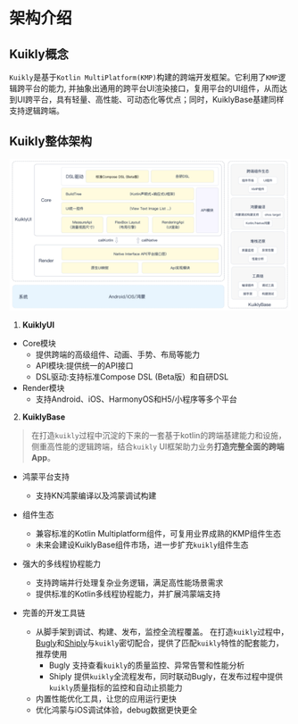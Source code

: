# 架构介绍

## Kuikly概念

``Kuikly``是基于``Kotlin MultiPlatform(KMP)``构建的跨端开发框架。它利用了``KMP``逻辑跨平台的能力, 并抽象出通用的跨平台UI渲染接口，复用平台的UI组件，从而达到UI跨平台，具有轻量、高性能、可动态化等优点；同时，KuiklyBase基建同样支持逻辑跨端。


## Kuikly整体架构

![](../QuickStart/img/architecture.png)

1. **KuiklyUI**

- Core模块
  - 提供跨端的高级组件、动画、手势、布局等能力
  - API模块:提供统一的API接口
  - DSL驱动:支持标准Compose DSL (Beta版）和自研DSL
- Render模块
  - 支持Android、iOS、HarmonyOS和H5/小程序等多个平台

2. **KuiklyBase**

> 在打造`kuikly`过程中沉淀的下来的一套基于kotlin的跨端基建能力和设施，侧重高性能的逻辑跨端，结合`kuikly` UI框架助力业务**打造完整全面的跨端App**。

- 鸿蒙平台支持
  - 支持KN鸿蒙编译以及鸿蒙调试构建

- 组件生态
  - 兼容标准的Kotlin Multiplatform组件，可复用业界成熟的KMP组件生态 
  - 未来会建设KuiklyBase组件市场，进一步扩充`kuikly`组件生态


- 强大的多线程协程能力
  - 支持跨端并行处理复杂业务逻辑，满足高性能场景需求
  - 提供标准的Kotlin多线程协程能力，并扩展鸿蒙端支持

- 完善的开发工具链
  - 从脚手架到调试、构建、发布，监控全流程覆盖。
    在打造`kuikly`过程中，[Bugly](https://bugly.tds.qq.com/v2/index/tds-main)和[Shiply](https://shiply.tds.qq.com/?utm_source=kuikly&source=kuikly&utm_medium=referral)与`kuikly`密切配合，提供了匹配`kuikly`特性的配套能力，推荐使用
    - Bugly 支持查看`kuikly`的质量监控、异常告警和性能分析
    - Shiply 提供`kuikly`全流程发布，同时联动Bugly，在发布过程中提供`kuikly`质量指标的监控和自动止损能力
  - 内置性能优化工具，让您的应用运行更快
  - 优化鸿蒙与iOS调试体验，debug数据更快更全
